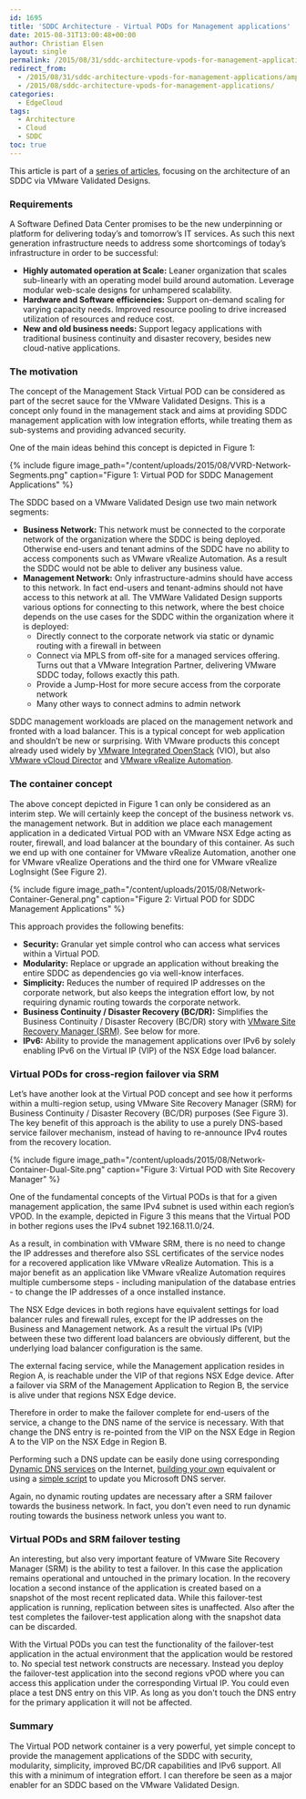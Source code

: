 ```yaml
---
id: 1695
title: 'SDDC Architecture - Virtual PODs for Management applications'
date: 2015-08-31T13:00:48+00:00
author: Christian Elsen
layout: single
permalink: /2015/08/31/sddc-architecture-vpods-for-management-applications/
redirect_from:
  - /2015/08/31/sddc-architecture-vpods-for-management-applications/amp/
  - /2015/08/sddc-architecture-vpods-for-management-applications/
categories:
  - EdgeCloud
tags:
  - Architecture
  - Cloud
  - SDDC
toc: true
---
```

This article is part of a [series of articles](/2015/02/20/sddc-architecture-introduction/), focusing on the architecture of an SDDC via VMware Validated Designs.

### Requirements

A Software Defined Data Center promises to be the new underpinning or platform for delivering today’s and tomorrow’s IT services. As such this next generation infrastructure needs to address some shortcomings of today’s infrastructure in order to be successful:

  * **Highly automated operation at Scale:** Leaner organization that scales sub-linearly with an operating model build around automation. Leverage modular web-scale designs for unhampered scalability.
  * **Hardware and Software efficiencies:** Support on-demand scaling for varying capacity needs. Improved resource pooling to drive increased utilization of resources and reduce cost.
  * **New and old business needs:** Support legacy applications with traditional business continuity and disaster recovery, besides new cloud-native applications.

### The motivation

The concept of the Management Stack Virtual POD can be considered as part of the secret sauce for the VMware Validated Designs. This is a concept only found in the management stack and aims at providing SDDC management application with low integration efforts, while treating them as sub-systems and providing advanced security.

One of the main ideas behind this concept is depicted in Figure 1:

{% include figure image_path="/content/uploads/2015/08/VVRD-Network-Segments.png" caption="Figure 1: Virtual POD for SDDC Management Applications" %}

The SDDC based on a VMware Validated Design use two main network segments:

  * **Business Network:** This network must be connected to the corporate network of the organization where the SDDC is being deployed. Otherwise end-users and tenant admins of the SDDC have no ability to access components such as VMware vRealize Automation. As a result the SDDC would not be able to deliver any business value.
  * **Management Network:** Only infrastructure-admins should have access to this network. In fact end-users and tenant-admins should not have access to this network at all. The VMWare Validated Design supports various options for connecting to this network, where the best choice depends on the use cases for the SDDC within the organization where it is deployed:
      * Directly connect to the corporate network via static or dynamic routing with a firewall in between
      * Connect via MPLS from off-site for a managed services offering. Turns out that a VMware Integration Partner, delivering VMware SDDC today, follows exactly this path.
      * Provide a Jump-Host for more secure access from the corporate network
      * Many other ways to connect admins to admin network

SDDC management workloads are placed on the management network and fronted with a load balancer. This is a typical concept for web application and shouldn’t be new or surprising. With VMware products this concept already used widely by [VMware Integrated OpenStack](http://www.vmware.com/products/openstack.html) (VIO), but also [VMware vCloud Director](http://www.vmware.com/products/vcloud-director.html) and [VMware vRealize Automation](http://www.vmware.com/products/vrealize-automation.html). </li> </ul>

### The container concept

The above concept depicted in Figure 1 can only be considered as an interim step. We will certainly keep the concept of the business network vs. the management network. But in addition we place each management application in a dedicated Virtual POD with an VMware NSX Edge acting as router, firewall, and load balancer at the boundary of this container. As such we end up with one container for VMware vRealize Automation, another one for VMware vRealize Operations and the third one for VMware vRealize LogInsight (See Figure 2).

{% include figure image_path="/content/uploads/2015/08/Network-Container-General.png" caption="Figure 2: Virtual POD for SDDC Management Applications" %}

This approach provides the following benefits:

  * **Security:** Granular yet simple control who can access what services within a Virtual POD.
  * **Modularity:** Replace or upgrade an application without breaking the entire SDDC as dependencies go via well-know interfaces.
  * **Simplicity:** Reduces the number of required IP addresses on the corporate network, but also keeps the integration effort low, by not requiring dynamic routing towards the corporate network.
  * **Business Continuity / Disaster Recovery (BC/DR):** Simplifies the Business Continuity / Disaster Recovery (BC/DR) story with [VMware Site Recovery Manager (SRM)](http://www.vmware.com/products/site-recovery-manager.html). See below for more.
  * **IPv6:** Ability to provide the management applications over IPv6 by solely enabling IPv6 on the Virtual IP (VIP) of the NSX Edge load balancer.

### Virtual PODs for cross-region failover via SRM

Let’s have another look at the Virtual POD concept and see how it performs within a multi-region setup, using VMware Site Recovery Manager (SRM) for Business Continuity / Disaster Recovery (BC/DR) purposes (See Figure 3). The key benefit of this approach is the ability to use a purely DNS-based service failover mechanism, instead of having to re-announce IPv4 routes from the recovery location.

{% include figure image_path="/content/uploads/2015/08/Network-Container-Dual-Site.png" caption="Figure 3: Virtual POD with Site Recovery Manager" %}

One of the fundamental concepts of the Virtual PODs is that for a given management application, the same IPv4 subnet is used within each region’s VPOD. In the example, depicted in Figure 3 this means that the Virtual POD in bother regions uses the IPv4 subnet 192.168.11.0/24.

As a result, in combination with VMware SRM, there is no need to change the IP addresses and therefore also SSL certificates of the service nodes for a recovered application like VMware vRealize Automation. This is a major benefit as an application like VMware vRealize Automation requires multiple cumbersome steps - including manipulation of the database entries - to change the IP addresses of a once installed instance.

The NSX Edge devices in both regions have equivalent settings for load balancer rules and firewall rules, except for the IP addresses on the Business and Management network. As a result the virtual IPs (VIP) between these two different load balancers are obviously different, but the underlying load balancer configuration is the same.

The external facing service, while the Management application resides in Region A, is reachable under the VIP of that regions NSX Edge device. After a failover via SRM of the Management Application to Region B, the service is alive under that regions NSX Edge device.

Therefore in order to make the failover complete for end-users of the service, a change to the DNS name of the service is necessary. With that change the DNS entry is re-pointed from the VIP on the NSX Edge in Region A to the VIP on the NSX Edge in Region B.

Performing such a DNS update can be easily done using corresponding [Dynamic DNS services](http://dyn.com/dns/) on the Internet, [building your own](http://gnudip2.sourceforge.net/) equivalent or using a [simple script](https://gallery.technet.microsoft.com/scriptcenter/Update-DNS-records-with-da10910d) to update you Microsoft DNS server.

Again, no dynamic routing updates are necessary after a SRM failover towards the business network. In fact, you don't even need to run dynamic routing towards the business network unless you want to.

### Virtual PODs and SRM failover testing

An interesting, but also very important feature of VMware Site Recovery Manager (SRM) is the ability to test a failover. In this case the application remains operational and untouched in the primary location. In the recovery location a second instance of the application is created based on a snapshot of the most recent replicated data. While this failover-test application is running, replication between sites is unaffected. Also after the test completes the failover-test application along with the snapshot data can be discarded.

With the Virtual PODs you can test the functionality of the failover-test application in the actual environment that the application would be restored to. No special test network constructs are necessary. Instead you deploy the failover-test application into the second regions vPOD where you can access this application under the corresponding Virtual IP. You could even place a test DNS entry on this VIP. As long as you don't touch the DNS entry for the primary application it will not be affected.

### Summary

The Virtual POD network container is a very powerful, yet simple concept to provide the management applications of the SDDC with security, modularity, simplicity, improved BC/DR capabilities and IPv6 support. All this with a minimum of integration effort. I can therefore be seen as a major enabler for an SDDC based on the VMware Validated Design.
